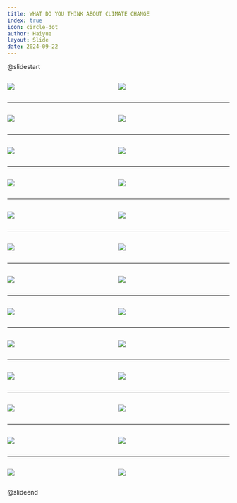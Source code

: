 ```yaml
---
title: WHAT DO YOU THINK ABOUT CLIMATE CHANGE
index: true
icon: circle-dot
author: Haiyue
layout: Slide
date: 2024-09-22
---
```

 
@slidestart

<div style="display:flex">
<div style="flex:1">

![](https://raw.githubusercontent.com/yclord/reading/refs/heads/master/english/Level-Y/WHAT%20DO%20YOU%20THINK%20ABOUT%20CLIMATE%20CHANGE/001.webp)
</div>
<div style="flex:1">

![](https://raw.githubusercontent.com/yclord/reading/refs/heads/master/english/Level-Y/WHAT%20DO%20YOU%20THINK%20ABOUT%20CLIMATE%20CHANGE/002.webp)
</div>
</div>

---

<div style="display:flex">
<div style="flex:1">

![](https://raw.githubusercontent.com/yclord/reading/refs/heads/master/english/Level-Y/WHAT%20DO%20YOU%20THINK%20ABOUT%20CLIMATE%20CHANGE/003.webp)
</div>
<div style="flex:1">

![](https://raw.githubusercontent.com/yclord/reading/refs/heads/master/english/Level-Y/WHAT%20DO%20YOU%20THINK%20ABOUT%20CLIMATE%20CHANGE/004.webp)
</div>
</div>

---

<div style="display:flex">
<div style="flex:1">

![](https://raw.githubusercontent.com/yclord/reading/refs/heads/master/english/Level-Y/WHAT%20DO%20YOU%20THINK%20ABOUT%20CLIMATE%20CHANGE/005.webp)
</div>
<div style="flex:1">

![](https://raw.githubusercontent.com/yclord/reading/refs/heads/master/english/Level-Y/WHAT%20DO%20YOU%20THINK%20ABOUT%20CLIMATE%20CHANGE/006.webp)
</div>
</div>

---

<div style="display:flex">
<div style="flex:1">

![](https://raw.githubusercontent.com/yclord/reading/refs/heads/master/english/Level-Y/WHAT%20DO%20YOU%20THINK%20ABOUT%20CLIMATE%20CHANGE/007.webp)
</div>
<div style="flex:1">

![](https://raw.githubusercontent.com/yclord/reading/refs/heads/master/english/Level-Y/WHAT%20DO%20YOU%20THINK%20ABOUT%20CLIMATE%20CHANGE/008.webp)
</div>
</div>

---

<div style="display:flex">
<div style="flex:1">

![](https://raw.githubusercontent.com/yclord/reading/refs/heads/master/english/Level-Y/WHAT%20DO%20YOU%20THINK%20ABOUT%20CLIMATE%20CHANGE/009.webp)
</div>
<div style="flex:1">

![](https://raw.githubusercontent.com/yclord/reading/refs/heads/master/english/Level-Y/WHAT%20DO%20YOU%20THINK%20ABOUT%20CLIMATE%20CHANGE/010.webp)
</div>
</div>

---

<div style="display:flex">
<div style="flex:1">

![](https://raw.githubusercontent.com/yclord/reading/refs/heads/master/english/Level-Y/WHAT%20DO%20YOU%20THINK%20ABOUT%20CLIMATE%20CHANGE/011.webp)
</div>
<div style="flex:1">

![](https://raw.githubusercontent.com/yclord/reading/refs/heads/master/english/Level-Y/WHAT%20DO%20YOU%20THINK%20ABOUT%20CLIMATE%20CHANGE/012.webp)
</div>
</div>

---

<div style="display:flex">
<div style="flex:1">

![](https://raw.githubusercontent.com/yclord/reading/refs/heads/master/english/Level-Y/WHAT%20DO%20YOU%20THINK%20ABOUT%20CLIMATE%20CHANGE/013.webp)
</div>
<div style="flex:1">

![](https://raw.githubusercontent.com/yclord/reading/refs/heads/master/english/Level-Y/WHAT%20DO%20YOU%20THINK%20ABOUT%20CLIMATE%20CHANGE/014.webp)
</div>
</div>

---

<div style="display:flex">
<div style="flex:1">

![](https://raw.githubusercontent.com/yclord/reading/refs/heads/master/english/Level-Y/WHAT%20DO%20YOU%20THINK%20ABOUT%20CLIMATE%20CHANGE/015.webp)
</div>
<div style="flex:1">

![](https://raw.githubusercontent.com/yclord/reading/refs/heads/master/english/Level-Y/WHAT%20DO%20YOU%20THINK%20ABOUT%20CLIMATE%20CHANGE/016.webp)
</div>
</div>

---

<div style="display:flex">
<div style="flex:1">

![](https://raw.githubusercontent.com/yclord/reading/refs/heads/master/english/Level-Y/WHAT%20DO%20YOU%20THINK%20ABOUT%20CLIMATE%20CHANGE/017.webp)
</div>
<div style="flex:1">

![](https://raw.githubusercontent.com/yclord/reading/refs/heads/master/english/Level-Y/WHAT%20DO%20YOU%20THINK%20ABOUT%20CLIMATE%20CHANGE/018.webp)
</div>
</div>

---

<div style="display:flex">
<div style="flex:1">

![](https://raw.githubusercontent.com/yclord/reading/refs/heads/master/english/Level-Y/WHAT%20DO%20YOU%20THINK%20ABOUT%20CLIMATE%20CHANGE/019.webp)
</div>
<div style="flex:1">

![](https://raw.githubusercontent.com/yclord/reading/refs/heads/master/english/Level-Y/WHAT%20DO%20YOU%20THINK%20ABOUT%20CLIMATE%20CHANGE/020.webp)
</div>
</div>

---

<div style="display:flex">
<div style="flex:1">

![](https://raw.githubusercontent.com/yclord/reading/refs/heads/master/english/Level-Y/WHAT%20DO%20YOU%20THINK%20ABOUT%20CLIMATE%20CHANGE/021.webp)
</div>
<div style="flex:1">

![](https://raw.githubusercontent.com/yclord/reading/refs/heads/master/english/Level-Y/WHAT%20DO%20YOU%20THINK%20ABOUT%20CLIMATE%20CHANGE/022.webp)
</div>
</div>

---

<div style="display:flex">
<div style="flex:1">

![](https://raw.githubusercontent.com/yclord/reading/refs/heads/master/english/Level-Y/WHAT%20DO%20YOU%20THINK%20ABOUT%20CLIMATE%20CHANGE/023.webp)
</div>
<div style="flex:1">

![](https://raw.githubusercontent.com/yclord/reading/refs/heads/master/english/Level-Y/WHAT%20DO%20YOU%20THINK%20ABOUT%20CLIMATE%20CHANGE/024.webp)
</div>
</div>

---

<div style="display:flex">
<div style="flex:1">

![](https://raw.githubusercontent.com/yclord/reading/refs/heads/master/english/Level-Y/WHAT%20DO%20YOU%20THINK%20ABOUT%20CLIMATE%20CHANGE/025.webp)
</div>
<div style="flex:1">

![](https://raw.githubusercontent.com/yclord/reading/refs/heads/master/english/Level-Y/WHAT%20DO%20YOU%20THINK%20ABOUT%20CLIMATE%20CHANGE/026.webp)
</div>
</div>

@slideend